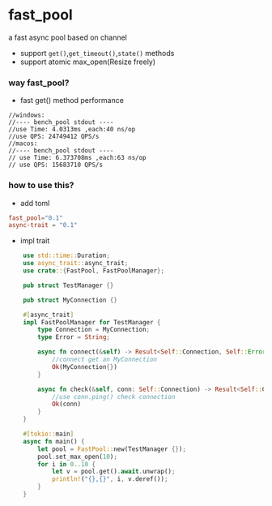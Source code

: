 # fast_pool
a fast async pool based on channel
* support `get()`,`get_timeout()`,`state()` methods
* support atomic max_open(Resize freely)

### way fast_pool?

* fast get() method performance
```log
//windows:
//---- bench_pool stdout ----
//use Time: 4.0313ms ,each:40 ns/op
//use QPS: 24749412 QPS/s
//macos:
//---- bench_pool stdout ----
// use Time: 6.373708ms ,each:63 ns/op
// use QPS: 15683710 QPS/s
```


### how to use this?

* add toml
```toml
fast_pool="0.1"
async-trait = "0.1"
```
* impl trait
```rust
    use std::time::Duration;
    use async_trait::async_trait;
    use crate::{FastPool, FastPoolManager};

    pub struct TestManager {}

    pub struct MyConnection {}

    #[async_trait]
    impl FastPoolManager for TestManager {
        type Connection = MyConnection;
        type Error = String;

        async fn connect(&self) -> Result<Self::Connection, Self::Error> {
            //connect get an MyConnection
            Ok(MyConnection{})
        }

        async fn check(&self, conn: Self::Connection) -> Result<Self::Connection, Self::Error> {
            //use conn.ping() check connection
            Ok(conn)
        }
    }

    #[tokio::main]
    async fn main() {
        let pool = FastPool::new(TestManager {});
        pool.set_max_open(10);
        for i in 0..10 {
            let v = pool.get().await.unwrap();
            println!("{},{}", i, v.deref());
        }
    }

```